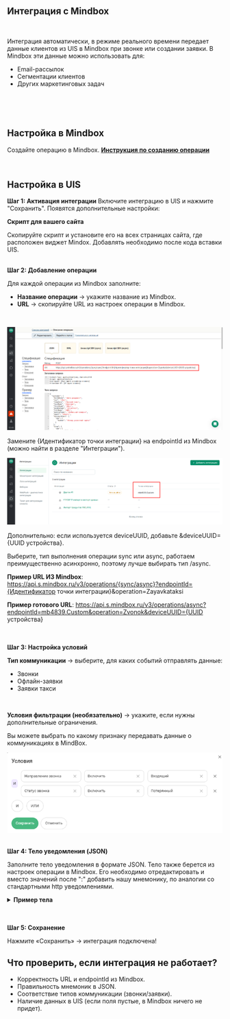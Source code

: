 ## Интеграция с Mindbox 
<br />

Интеграция автоматически, в режиме реального времени передает данные клиентов из UIS в Mindbox при звонке или создании заявки. В Mindbox эти данные можно использовать для:
- Email-рассылок
- Сегментации клиентов
- Других маркетинговых задач
<br />
<br />
<br />




## Настройка в Mindbox <br /> 
Создайте операцию в Mindbox. **[Инструкция по созданию операции](https://help.mindbox.ru/docs/%D0%BE%D0%BF%D0%B5%D1%80%D0%B0%D1%86%D0%B8%D0%B8-v-%D0%BE%D1%81%D0%BD%D0%BE%D0%B2%D0%BD%D1%8B%D0%B5-%D1%81%D0%B2%D0%B5%D0%B4%D0%B5%D0%BD%D0%B8%D1%8F)** <br />

<br />

## Настройка в UIS <br />

**Шаг 1: Активация интеграции**
Включите интеграцию в UIS и нажмите "Сохранить".
Появятся дополнительные настройки:
<br />

**Скрипт для вашего сайта**

Скопируйте скрипт и установите его на всех страницах сайта, где расположен виджет Mindox. Добавлять необходимо после кода вставки UIS.
<br />
<br />

**Шаг 2: Добавление операции** <br /> 

Для каждой операции из Mindbox заполните:

- **Название операции** → укажите название из Mindbox.
- **URL** → скопируйте URL из настроек операции в Mindbox. 

<br />

![image](mindbox_1.png)
<br />

Замените {Идентификатор точки интеграции} на endpointId из Mindbox (можно найти в разделе "Интеграции").
<br />

![image](mindbox_2.png)
<br /> 

Дополнительно: если используется deviceUUID, добавьте &deviceUUID={UUID устройства}.  <br /> 

Выберите, тип выполнения операции sync  или async, работаем преимущественно асинхронно, поэтому лучше выбирать тип /async. <br /> 

**Пример URL ИЗ Mindbox**: https://api.s.mindbox.ru/v3/operations/{sync/async}?endpointId={Идентификатор точки интеграции}&operation=Zayavkataksi <br />  

**Пример готового URL**: https://api.s.mindbox.ru/v3/operations/async?endpointId=mb4839.Custom&operation=Zvonok&deviceUUID={UUID устройства} <br />  
<br />


**Шаг 3: Настройка условий**  <br />   

**Тип коммуникации** → выберите, для каких событий отправлять данные:
- Звонки
- Офлайн-заявки
- Заявки такси
<br />   

**Условия фильтрации (необязательно)** → укажите, если нужны дополнительные ограничения.
<br />  

Вы можете выбрать по какому признаку передавать данные о коммуникациях в MindBox.
<br />  

![image](mindbox_3.png)
<br /> 
<br />

**Шаг 4: Тело уведомления (JSON)** <br /> 

Заполните тело уведомления в формате JSON. Тело также берется из настроек операции в Mindbox. Его необходимо отредактировать и вместо значений после ":" добавить нашу мнемонику, по аналогии со стандартными http уведомлениями. <br /> 

<details>
  <summary style="font-weight:bold;"> Пример тела </summary> <br />
  
```python
  {
    "customer": {
      "fullName": {{visitor_name}},
      "mobilePhone": {{contact_phone_number}},
      "email": {{visitor_email}},
      "subscriptions": [
        {
          "brand": "NFdBH",
          "pointOfContact": "Email",
          "topic": "93534775"
        },
        {
          "brand": "NFdBH",
          "pointOfContact": "Email",
          "topic": "93534775"
        }
      ]
    }
  }
  ```


</details> 
<br />
<br />


**Шаг 5: Сохранение** <br />

Нажмите «Сохранить» → интеграция подключена!

## Что проверить, если интеграция не работает? <br />

- Корректность URL и endpointId из Mindbox.
- Правильность мнемоник в JSON.
- Соответствие типов коммуникации (звонки/заявки).
- Наличие данных в UIS (если поля пустые, в Mindbox ничего не придет).


